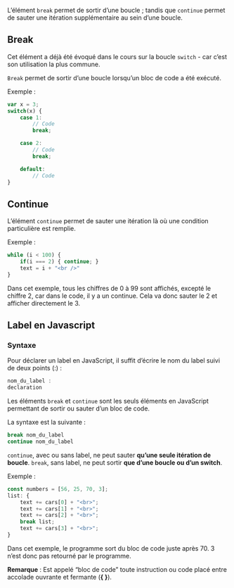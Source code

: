 L’élément ```break``` permet de sortir d’une boucle ; tandis que ```continue``` permet de sauter une itération supplémentaire au sein d’une boucle. 

## Break

Cet élément a déjà été évoqué dans le cours sur la boucle ```switch``` - car c’est son utilisation la plus commune. 

```Break``` permet de sortir d’une boucle lorsqu’un bloc de code a été exécuté.

Exemple :

```js
var x = 3;
switch(x) {
	case 1:
        // Code
        break;

	case 2:
        // Code
        break;

	default:
	    // Code
}
```

## Continue

L’élément ```continue``` permet de sauter une itération là où une condition particulière est remplie. 

Exemple :

```js
while (i < 100) {
	if(i === 2) { continue; }
	text = i + "<br />"
}
```

Dans cet exemple, tous les chiffres de 0 à 99 sont affichés, excepté le chiffre 2, car dans le code, il y a un continue. Cela va donc sauter le 2 et afficher directement le 3.

## Label en Javascript

### Syntaxe 

Pour déclarer un label en JavaScript, il suffit d’écrire le nom du label suivi de deux points (:) :

```js
nom_du_label :
declaration
```

Les éléments ```break``` et ```continue``` sont les seuls éléments en JavaScript permettant de sortir ou sauter d’un bloc de code. 

La syntaxe est la suivante :

```js
break nom_du_label
continue nom_du_label
```

```continue```, avec ou sans label, ne peut sauter **qu’une seule itération de boucle**.
```break```, sans label, ne peut sortir **que d’une boucle ou d’un switch**.

Exemple :

```js
const numbers = [56, 25, 70, 3];
list: {
    text += cars[0] + "<br>";
    text += cars[1] + "<br>";
    text += cars[2] + "<br>";
    break list;
    text += cars[3] + "<br>";
}
```

Dans cet exemple, le programme sort du bloc de code juste après 70. 3 n’est donc pas retourné par le programme.

__Remarque__ : Est appelé “bloc de code” toute instruction ou code placé entre accolade ouvrante et fermante (**{ }**).